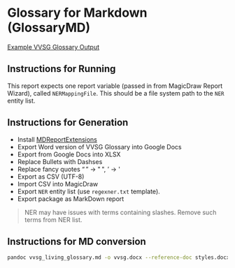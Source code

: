 # Glossary for Markdown (GlossaryMD)

[Example VVSG Glossary Output](vvsg_living_glossary.md)

## Instructions for Running

This report expects one report variable (passed in from MagicDraw Report Wizard), called `NERMappingFile`. This should be a file system path to the `NER` entity list.

## Instructions for Generation

- Install [MDReportExtensions](https://github.com/HiltonRoscoe/MDReportExtensions)
- Export Word version of VVSG Glossary into Google Docs
- Export from Google Docs into XLSX
- Replace Bullets with Dashses
- Replace fancy quotes “ ” ->  " ",  ’ -> '
- Export as CSV (UTF-8)
- Import CSV into MagicDraw
- Export `NER` entity list (use `regexner.txt` template).
- Export package as MarkDown report

> NER may have issues with terms containing slashes. Remove such terms from NER list.

## Instructions for MD conversion

```bash
pandoc vvsg_living_glossary.md -o vvsg.docx --reference-doc styles.docx -f markdown_github
```
